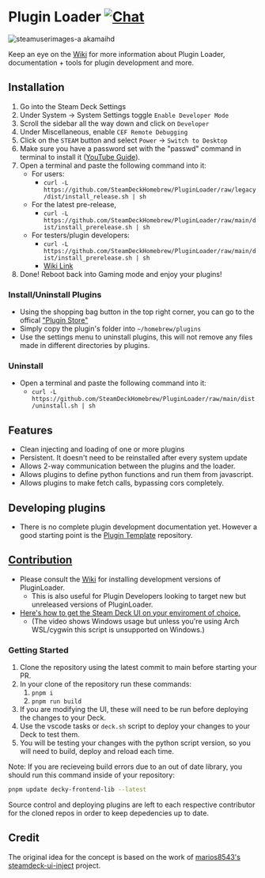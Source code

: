 # Plugin Loader [![Chat](https://img.shields.io/badge/chat-on%20discord-7289da.svg)](https://discord.gg/ZU74G2NJzk)

![steamuserimages-a akamaihd](https://user-images.githubusercontent.com/10835354/161068262-ca723dc5-6795-417a-80f6-d8c1f9d03e93.jpg)

Keep an eye on the [Wiki](https://deckbrew.xyz) for more information about Plugin Loader, documentation + tools for plugin development and more.

## Installation
1. Go into the Steam Deck Settings
2. Under System -> System Settings toggle `Enable Developer Mode`
3. Scroll the sidebar all the way down and click on `Developer`
4. Under Miscellaneous, enable `CEF Remote Debugging`
5. Click on the `STEAM` button and select `Power` -> `Switch to Desktop`
6. Make sure you have a password set with the "passwd" command in terminal to install it ([YouTube Guide](https://www.youtube.com/watch?v=1vOMYGj22rQ)).
7. Open a terminal and paste the following command into it: 
    - For users:
        - `curl -L https://github.com/SteamDeckHomebrew/PluginLoader/raw/legacy/dist/install_release.sh | sh`
    - For the latest pre-release,
        - `curl -L https://github.com/SteamDeckHomebrew/PluginLoader/raw/main/dist/install_prerelease.sh | sh`
    - For testers/plugin developers:
        - `curl -L https://github.com/SteamDeckHomebrew/PluginLoader/raw/main/dist/install_prerelease.sh | sh`
        - [Wiki Link](https://deckbrew.xyz/en/loader-dev/development)
7. Done! Reboot back into Gaming mode and enjoy your plugins!

### Install/Uninstall Plugins
- Using the shopping bag button in the top right corner, you can go to the offical ["Plugin Store"](https://plugins.deckbrew.xyz/)
- Simply copy the plugin's folder into `~/homebrew/plugins`
- Use the settings menu to uninstall plugins, this will not remove any files made in different directories by plugins.

### Uninstall
- Open a terminal and paste the following command into it:
  - `curl -L https://github.com/SteamDeckHomebrew/PluginLoader/raw/main/dist/uninstall.sh | sh`

## Features
- Clean injecting and loading of one or more plugins
- Persistent. It doesn't need to be reinstalled after every system update 
- Allows 2-way communication between the plugins and the loader.
- Allows plugins to define python functions and run them from javascript.
- Allows plugins to make fetch calls, bypassing cors completely.

## Developing plugins
- There is no complete plugin development documentation yet. However a good starting point is the [Plugin Template](https://github.com/SteamDeckHomebrew/decky-plugin-template) repository.

## [Contribution](https://deckbrew.xyz/en/loader-dev/development)
- Please consult the [Wiki](https://deckbrew.xyz/en/loader-dev/development) for installing development versions of PluginLoader.
  - This is also useful for Plugin Developers looking to target new but unreleased versions of PluginLoader.
- [Here's how to get the Steam Deck UI on your enviroment of choice.](https://youtu.be/1IAbZte8e7E?t=112)
    - (The video shows Windows usage but unless you're using Arch WSL/cygwin this script is unsupported on Windows.)

### Getting Started

1. Clone the repository using the latest commit to main before starting your PR.
2. In your clone of the repository run these commands:
   1. ``pnpm i``
   2. ``pnpm run build``
3. If you are modifying the UI, these will need to be run before deploying the changes to your Deck.
4. Use the vscode tasks or ``deck.sh`` script to deploy your changes to your Deck to test them.
5. You will be testing your changes with the python script version, so you will need to build, deploy and reload each time.

Note: If you are recieveing build errors due to an out of date library, you should run this command inside of your repository:

```bash
pnpm update decky-frontend-lib --latest
```

Source control and deploying plugins are left to each respective contributor for the cloned repos in order to keep depedencies up to date.

## Credit

The original idea for the concept is based on the work of [marios8543's steamdeck-ui-inject](https://github.com/marios8543/steamdeck-ui-inject) project.
